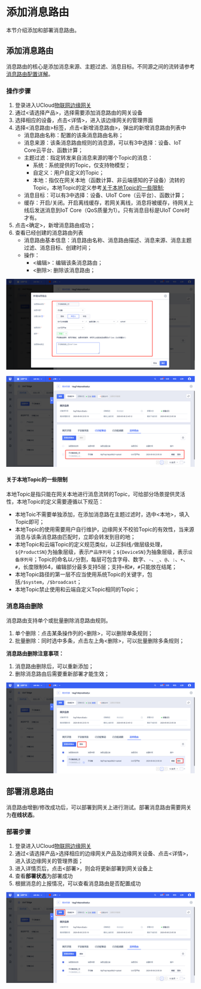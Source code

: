 # 添加消息路由

本节介绍添加和部署消息路由。

## 添加消息路由

消息路由的核心是添加消息来源、主题过滤、消息目标。不同源之间的流转请参考[消息路由配置详解](/uiot-edge/user_guide/message_route/route_config_detail)。

### 操作步骤

1. 登录进入UCloud[物联网边缘网关](https://console.ucloud.cn/uiot_edge)
3. 通过<请选择产品>，选择需要添加消息路由的网关设备
4. 选择相应的设备，点击<详情>，进入该边缘网关的管理界面
5. 选择<消息路由>标签，点击<新增消息路由>，弹出的新增消息路由列表中
   - 消息路由名称：配置的该条消息路由名称；
   - 消息来源：该条消息路由规则的消息源，可以有3中选择：设备、IoT Core云平台、函数计算；
   - 主题过滤：指定转发来自消息来源的哪个Topic的消息：
     - 系统：系统提供的Topic，仅支持物模型；
     - 自定义：用户自定义的Topic；
     - 本地：指仅在网关本地（函数计算、非云端感知的子设备）流转的Topic，本地Topic的定义参考[关于本地Topic的一些限制](/uiot-edge/user_guide/message_route/add_msg_route#关于本地Topic的一些限制);
   - 消息目标：可以有3中选择：设备、UIoT Core（云平台）、函数计算；
   - 缓存：开启/关闭。开启离线缓存，若网关离线，消息将被缓存，待网关上线后发送消息到IoT Core（QoS质量为1）。只有消息目标是UIoT Core时才有。
6. 点击<确定>，新增消息路由成功；
7. 查看已经创建的消息路由列表
   - 消息路由基本信息：消息路由名称、消息路由描述、消息来源、消息主题过滤、消息目标、创建时间；
   - 操作：
     - <编辑>：编辑该条消息路由；
     - <删除>:  删除该消息路由；

![新增消息路由](../../images/新增消息路由.png)

![消息路由列表](../../images/消息路由列表.png)



#### 关于本地Topic的一些限制

本地Topic是指只能在网关本地进行消息流转的Topic，可给部分场景提供灵活性，本地Topic的定义需要遵循以下规范：

- 本地Toic不需要单独添加，在添加消息路在主题过滤时，选中<本地>，填入Topic即可；
- 本地Topic的使用需要用户自行维护，边缘网关不校验Topic的有效性，当来源消息与该条消息路由匹配时，立即会转发到目的地；
- 本地Topic和云端Topic的定义规范类似，以正斜线`/`做层级处理，`${ProductSN}`为抽象层级，表示`产品序列号`；`${DeviceSN}`为抽象层级，表示`设备序列号`；Topic的命名以`/`分割，每层可包含字母、数字、`-`、`_`、`@`、`:`、`+`、`#`，长度限制64，编辑部分最多支持5层；支持`+`和`#`，`#`只能放在结尾；
- 本地Topic路径的第一层不应当使用系统Topic的关键字，包括`/$system`，`/$broadcast`；
- 本地Topic禁止使用和云端自定义Topic相同的Topic；



### 消息路由删除

消息路由支持单个或批量删除消息路由规则。

1. 单个删除：点击某条操作列的<删除>，可以删除单条规则；
2. 批量删除：同时选中多条，点击左上角<删除>，可以批量删除多条规则；

**消息路由删除注意事项：**

1. 消息路由删除后，可以重新添加；
2. 删除消息路由后需要重新部署才能生效；

![删除消息路由](../../images/删除消息路由.png)

## 部署消息路由

消息路由增删/修改成功后，可以部署到网关上进行测试。部署消息路由需要网关为**在线状态**。

### 部署步骤

1. 登录进入UCloud[物联网边缘网关](https://console.ucloud.cn/uiot_edge)
2. 通过<请选择产品>选择相应的边缘网关产品及边缘网关设备、点击<详情>，进入该边缘网关的管理界面；
3. 进入详情页后，点击<部署>，则会将更新部署到网关设备上
4. 查看**部署状态**为部署成功
5. 根据消息的上报情况，可以查看消息路由是否配置成功

![部署消息路由](../../images/部署消息路由.png)

